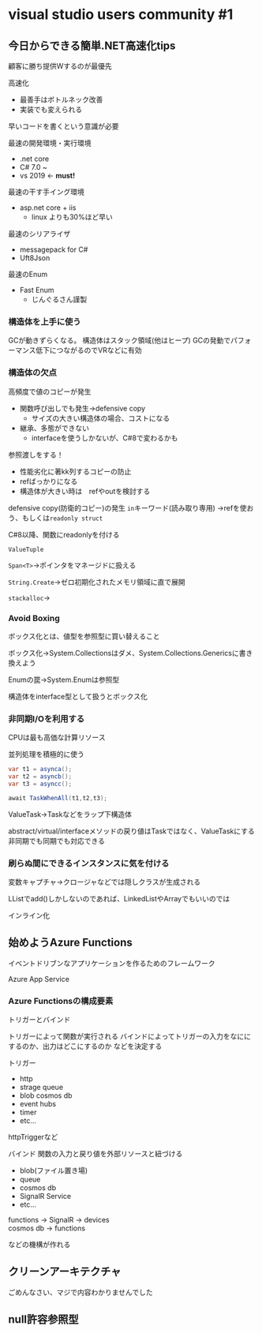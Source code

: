 # visual studio users community #1

## 今日からできる簡単.NET高速化tips

顧客に勝ち提供Wするのが最優先

高速化

- 最善手はボトルネック改善
- 実装でも変えられる

早いコードを書くという意識が必要

最速の開発環境・実行環境

- .net core
- C# 7.0 ~
- vs 2019 <- **must!**

最速の干す手イング環境

- asp.net core + iis
  - linux よりも30%ほど早い

最速のシリアライザ

- messagepack for C#
- Uft8Json

最速のEnum

- Fast Enum
  - じんぐるさん謹製

### **構造体を上手に使う**

GCが動きずらくなる。
構造体はスタック領域(他はヒープ)
GCの発動でパフォーマンス低下につながるのでVRなどに有効

### 構造体の欠点

高頻度で値のコピーが発生
- 関数呼び出しでも発生→defensive copy
  - サイズの大きい構造体の場合、コストになる
- 継承、多態ができない
  - interfaceを使うしかないが、C#8で変わるかも

参照渡しをする！

- 性能劣化に著kk列するコピーの防止
- refばっかりになる
- 構造体が大きい時は　refやoutを検討する

defensive copy(防衛的コピー)の発生
`in`キーワード(読み取り専用)
→refを使おう、もしくは`readonly struct`

C#8以降、関数にreadonlyを付ける

`ValueTuple`

`Span<T>`→ポインタをマネージドに扱える

`String.Create`→ゼロ初期化されたメモリ領域に直で展開

`stackalloc`→

### Avoid Boxing

ボックス化とは、値型を参照型に買い替えること

ボックス化→System.Collectionsはダメ、System.Collections.Genericsに書き換えよう

Enumの罠→System.Enumは参照型

構造体をinterface型として扱うとボックス化

### 非同期I/Oを利用する

CPUは最も高価な計算リソース

並列処理を積極的に使う

```csharp
var t1 = asynca();
var t2 = asyncb();
var t3 = asyncc();

await TaskWhenAll(t1,t2,t3);
```

ValueTask→Taskなどをラップ下構造体

abstract/virtual/interfaceメソッドの戻り値はTaskではなく、ValueTaskにする
非同期でも同期でも対応できる

### 刷らぬ間にできるインスタンスに気を付ける

変数キャプチャ→クロージャなどでは隠しクラスが生成される

LList<T>でadd()しかしないのであれば、LinkedListやArrayでもいいのでは

インライン化

## 始めようAzure Functions

イベントドリブンなアプリケーションを作るためのフレームワーク

Azure App Service

### Azure Functionsの構成要素

トリガーとバインド

トリガーによって関数が実行される
バインドによってトリガーの入力をなににするのか、出力はどこにするのか
などを決定する

トリガー

- http
- strage queue
- blob cosmos db
- event hubs
- timer
- etc...

httpTriggerなど

バインド
関数の入力と戻り値を外部リソースと紐づける

- blob(ファイル置き場)
- queue
- cosmos db
- SignalR Service
- etc...

functions -> SignalR -> devices  
cosmos db -> functions

などの機構が作れる

## クリーンアーキテクチャ

ごめんなさい、マジで内容わかりませんでした

## null許容参照型